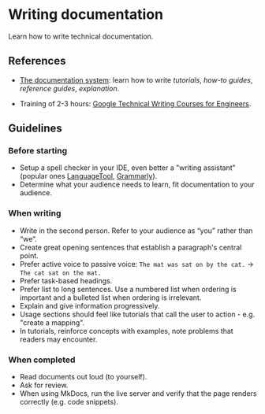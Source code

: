# Writing documentation

Learn how to write technical documentation.

## References

- [The documentation system](https://documentation.divio.com/): learn how to write *tutorials*, *how-to guides*, *reference guides*, *explanation*.

- Training of 2-3 hours: [Google Technical Writing Courses for Engineers](https://developers.google.com/tech-writing/overview).

## Guidelines

### Before starting

- Setup a spell checker in your IDE, even better a "writing assistant" (popular ones [LanguageTool](https://languagetool.org/), [Grammarly](https://www.grammarly.com/)).
- Determine what your audience needs to learn, fit documentation to your audience.

### When writing

- Write in the second person. Refer to your audience as “you” rather than “we”.
- Create great opening sentences that establish a paragraph's central point.
- Prefer active voice to passive voice: `The mat was sat on by the cat.` -> `The cat sat on the mat.`
- Prefer task-based headings.
- Prefer list to long sentences. Use a numbered list when ordering is important and a bulleted list when ordering is irrelevant.
- Explain and give information progressively.
- Usage sections should feel like tutorials that call the user to action - e.g. "create a mapping".
- In tutorials, reinforce concepts with examples, note problems that readers may encounter.

### When completed

- Read documents out loud (to yourself).
- Ask for review.
- When using MkDocs, run the live server and verify that the page renders correctly (e.g. code snippets).
